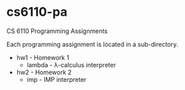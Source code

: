 cs6110-pa
=========

CS 6110 Programming Assignments

Each programming assignment is located in a sub-directory.

* hw1 - Homework 1
  - lambda - λ-calculus interpreter
* hw2 - Homework 2
  - imp - IMP interpreter


